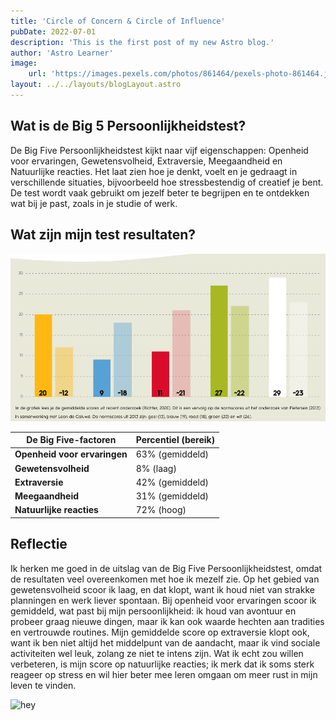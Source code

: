 ```yaml
---
title: 'Circle of Concern & Circle of Influence'
pubDate: 2022-07-01
description: 'This is the first post of my new Astro blog.'
author: 'Astro Learner'
image:
    url: 'https://images.pexels.com/photos/861464/pexels-photo-861464.jpeg?auto=compress&cs=tinysrgb&w=800&h=750&dpr=1'
layout: ../../layouts/blogLayout.astro
---
```


## Wat is de Big 5 Persoonlijkheidstest?
De Big Five Persoonlijkheidstest kijkt naar vijf eigenschappen: Openheid voor ervaringen, Gewetensvolheid, Extraversie, Meegaandheid en Natuurlijke reacties. Het laat zien hoe je denkt, voelt en je gedraagt in verschillende situaties, bijvoorbeeld hoe stressbestendig of creatief je bent. De test wordt vaak gebruikt om jezelf beter te begrijpen en te ontdekken wat bij je past, zoals in je studie of werk.
  
## Wat zijn mijn test resultaten?

![alt text](image.png)

| **De Big Five-factoren** | **Percentiel (bereik)** | 
|---------------------------|--------------------------|
| **Openheid voor ervaringen** | 63% (gemiddeld) |
| **Gewetensvolheid**          | 8% (laag)        |
| **Extraversie**              | 42% (gemiddeld)  |
| **Meegaandheid**             | 31% (gemiddeld)  |
| **Natuurlijke reacties**     | 72% (hoog)       |

## Reflectie
Ik herken me goed in de uitslag van de Big Five Persoonlijkheidstest, omdat de resultaten veel overeenkomen met hoe ik mezelf zie. Op het gebied van gewetensvolheid scoor ik laag, en dat klopt, want ik houd niet van strakke planningen en werk liever spontaan. Bij openheid voor ervaringen scoor ik gemiddeld, wat past bij mijn persoonlijkheid: ik houd van avontuur en probeer graag nieuwe dingen, maar ik kan ook waarde hechten aan tradities en vertrouwde routines. Mijn gemiddelde score op extraversie klopt ook, want ik ben niet altijd het middelpunt van de aandacht, maar ik vind sociale activiteiten wel leuk, zolang ze niet te intens zijn. Wat ik echt zou willen verbeteren, is mijn score op natuurlijke reacties; ik merk dat ik soms sterk reageer op stress en wil hier beter mee leren omgaan om meer rust in mijn leven te vinden.

![hey](https://images.pexels.com/photos/16023/pexels-photo.jpg?auto=compress&cs=tinysrgb&w=1260&h=750&dpr=1)